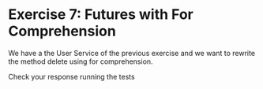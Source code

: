 # Exercise 7: Futures with For Comprehension

We have a the User Service of the previous exercise and we want to rewrite the method
delete using for comprehension.

Check your response running the tests